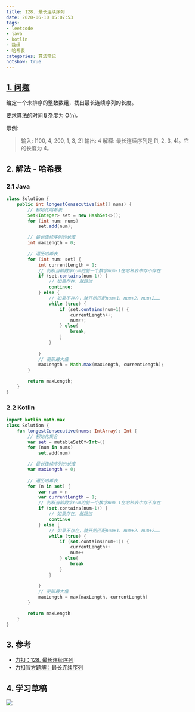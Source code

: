 ```yaml
---
title: 128. 最长连续序列
date: 2020-06-10 15:07:53
tags:
- leetcode
- java
- kotlin
- 数组
- 哈希表
categories: 算法笔记
notshow: true
---
```

## [1. 问题](https://leetcode-cn.com/problems/longest-consecutive-sequence/)

给定一个未排序的整数数组，找出最长连续序列的长度。

要求算法的时间复杂度为 O(n)。

示例:

>输入: [100, 4, 200, 1, 3, 2]
输出: 4
解释: 最长连续序列是 [1, 2, 3, 4]。它的长度为 4。

<!--more-->

## 2. 解法 - 哈希表

### 2.1 Java

```java
class Solution {
    public int longestConsecutive(int[] nums) {
        // 初始化哈希表
        Set<Integer> set = new HashSet<>();
        for (int num: nums)
            set.add(num);

        // 最长连续序列的长度
        int maxLength = 0;
        
        // 遍历哈希表
        for (int num: set) {
            int currentLength = 1;
            // 判断当前数字num的前一个数字num-1在哈希表中存不存在
            if (set.contains(num-1)) {
                // 如果存在，就跳过
                continue;
            } else {
                // 如果不存在，就开始匹配num+1、num+2、num+2……
                while (true) {
                    if (set.contains(num+1)) {
                        currentLength++;
                        num++;
                    } else{
                        break;
                    }
                }
                
            }
            // 更新最大值
            maxLength = Math.max(maxLength, currentLength);
        }

        return maxLength;
    }
}
```

### 2.2 Kotlin

```kotlin
import kotlin.math.max
class Solution {
    fun longestConsecutive(nums: IntArray): Int {
        // 初始化集合
        var set = mutableSetOf<Int>()
        for (num in nums)
            set.add(num)

        // 最长连续序列的长度
        var maxLength = 0;
        
        // 遍历哈希表
        for (n in set) {
            var num = n
            var currentLength = 1;
            // 判断当前数字num的前一个数字num-1在哈希表中存不存在
            if (set.contains(num-1)) {
                // 如果存在，就跳过
                continue
            } else {
                // 如果不存在，就开始匹配num+1、num+2、num+2……
                while (true) {
                    if (set.contains(num+1)) {
                        currentLength++
                        num++
                    } else{
                        break
                    }
                }
                
            }
            // 更新最大值
            maxLength = max(maxLength, currentLength)
        }

        return maxLength
    }
}
```

## 3. 参考

- [力扣：128. 最长连续序列](https://leetcode-cn.com/problems/longest-consecutive-sequence/)
- [力扣官方题解：最长连续序列](https://leetcode-cn.com/problems/longest-consecutive-sequence/solution/zui-chang-lian-xu-xu-lie-by-leetcode-solution/)

## 4. 学习草稿
![](https://777blog.oss-cn-shanghai.aliyuncs.com/blog%20pic/IMG_4305.JPG)

